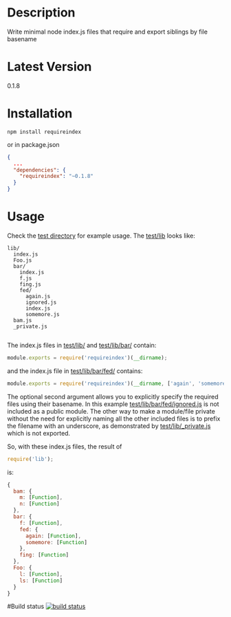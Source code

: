 # Description

Write minimal node index.js files that require and export siblings by file basename

# Latest Version

0.1.8

# Installation
```
npm install requireindex
```

or in package.json 

```json
{
  ...
  "dependencies": {
    "requireindex": "~0.1.8"
  }
}
```

# Usage
Check the [test directory](https://github.com/stephenhandley/requireindex/tree/master/test) for example usage. The [test/lib](https://github.com/stephenhandley/requireindex/tree/master/test/lib) looks like:

```
lib/
  index.js
  Foo.js
  bar/
    index.js
    f.js
    fing.js
    fed/
      again.js
      ignored.js
      index.js
      somemore.js
  bam.js
  _private.js
  
```

The index.js files in [test/lib/](https://github.com/stephenhandley/requireindex/tree/master/test/lib/index.js) and [test/lib/bar/](https://github.com/stephenhandley/requireindex/tree/master/test/lib/bar/index.js) contain:

```js
module.exports = require('requireindex')(__dirname);
```

and the index.js file in [test/lib/bar/fed/](https://github.com/stephenhandley/requireindex/tree/master/test/lib/bar/fed/index.js) contains:

```js
module.exports = require('requireindex')(__dirname, ['again', 'somemore']);
```

The optional second argument allows you to explicitly specify the required files using their basename. In this example [test/lib/bar/fed/ignored.js](https://github.com/stephenhandley/requireindex/tree/master/test/lib/bar/fed/ignored.js) is not included as a public module. The other way to make a module/file private without the need for explicitly naming all the other included files is to prefix the filename with an underscore, as demonstrated by [test/lib/_private.js](https://github.com/stephenhandley/requireindex/tree/master/test/lib/_private.js) which is not exported.

So, with these index.js files, the result of

```js
require('lib');
```

is:

```js
{ 
  bam: { 
    m: [Function], 
    n: [Function] 
  },
  bar: { 
    f: [Function],
    fed: { 
      again: [Function], 
      somemore: [Function] 
    },
    fing: [Function] 
  },
  Foo: { 
    l: [Function], 
    ls: [Function] 
  } 
}
```

#Build status
[![build status](https://secure.travis-ci.org/stephenhandley/requireindex.png)](http://travis-ci.org/stephenhandley/requireindex)